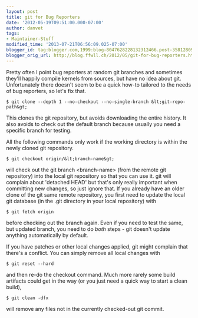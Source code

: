 ```yaml
---
layout: post
title: git for Bug Reporters
date: '2012-05-19T09:51:00.000-07:00'
author: danvet
tags:
- Maintainer-Stuff
modified_time: '2013-07-21T06:56:09.025-07:00'
blogger_id: tag:blogger.com,1999:blog-8047628228132312466.post-3581280925304476115
blogger_orig_url: http://blog.ffwll.ch/2012/05/git-for-bug-reporters.html
---
```


Pretty often I point bug reporters at random git branches and sometimes they'll
happily compile kernels from sources, but have no idea about git. Unfortunately
there doesn't seem to be a quick how-to tailored to the needs of bug reporters,
so let's fix that.

<!--more-->

	$ git clone --depth 1 --no-checkout --no-single-branch &lt;git-repo-path&gt;

This clones the git repository, but avoids downloading the entire history. It
also avoids to check out the default branch because usually you need a specific
branch for testing.

All the following commands only work if the working directory is within the
newly cloned git repository.

	$ git checkout origin/&lt;branch-name&gt;

will check out the git branch &lt;branch-name&gt; (from the remote git
repository) into the local git repository so that you can use it. git will
complain about 'detached HEAD' but that's only really important when committing
new changes, so just ignore that. If you already have an older clone of the git
same remote repository, you first need to update the local git database (in the
.git directory in your local repository) with

	$ git fetch origin

before checking out the branch again. Even if you need to test the same, but
updated branch, you need to do <i>both</i> steps - git doesn't update anything
automatically by default.

If you have patches or other local changes applied, git might complain that
there's a conflict. You can simply remove all local changes with

	$ git reset --hard

and then re-do the checkout command. Much more rarely some build artifacts could
get in the way (or you just need a quick way to start a clean build),

	$ git clean -dfx

will remove any files not in the currently checked-out git commit.
